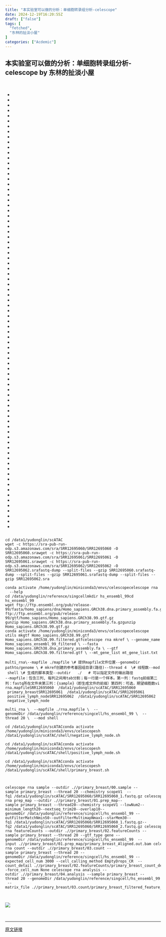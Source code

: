 ```yaml
---
title: "本实验室可以做的分析：单细胞转录组分析-celescope"
date: 2024-12-19T16:20:55Z
draft: ["false"]
tags: [
  "fetched",
  "东林的扯淡小屋"
]
categories: ["Acdemic"]
---
```

本实验室可以做的分析：单细胞转录组分析-celescope by 东林的扯淡小屋
------
<div><p><span leaf=""><br></span></p><section><ul><li><li><li><li><li><li><li><li><li><li><li><li><li><li><li><li><li><li><li><li><li><li><li><li><li><li><li><li><li><li><li><li><li><li><li><li><li><li><li><li><li><li><li><li><li><li><li><li><li><li><li><li><li><li><li><li><li><li><li><li><li><li><li><li><li><li><li><li><li><li><li><li><li><li><li><li><li><li><li><li><li><li><li></ul><pre data-lang="css"><code><span leaf=""><br></span></code><code><span leaf=""><span>cd /data1/yudonglin/scATAC</span></span></code><code><span leaf=""><br></span></code><code><span leaf=""><span>wget -c https://sra-pub-run-odp.s3.amazonaws.com/sra/SRR12695060/SRR12695060 -O SRR12695060.sra</span></span></code><code><span leaf=""><span>wget -c https://sra-pub-run-odp.s3.amazonaws.com/sra/SRR12695061/SRR12695061 -O SRR12695061.sra</span></span></code><code><span leaf=""><span>wget -c https://sra-pub-run-odp.s3.amazonaws.com/sra/SRR12695062/SRR12695062 -O SRR12695062.sra</span></span></code><code><span leaf=""><span>fastq-dump --split-files --gzip SRR12695060.sra</span></span></code><code><span leaf=""><span>fastq-dump --split-files --gzip SRR12695061.sra</span></span></code><code><span leaf=""><span>fastq-dump --split-files --gzip SRR12695062.sra</span></span></code><code><span leaf=""><br></span></code><code><span leaf=""><br></span></code><code><span leaf=""><span>conda activate /home/yudonglin/miniconda3/envs/celescope</span></span></code><code><span leaf=""><span>celescope rna   --help </span></span></code><code><span leaf=""><br></span></code><code><span leaf=""><span>cd /data/yudonglin/reference/singcell</span></span></code><code><span leaf=""><span>mkdir hs_ensembl_99</span></span></code><code><span leaf=""><span>cd hs_ensembl_99</span></span></code><code><span leaf=""><br></span></code><code><span leaf=""><span>wget ftp://ftp.ensembl.org/pub/release-</span><span>99</span><span>/fasta/homo_sapiens/dna/Homo_sapiens.GRCh38.dna.primary_assembly.fa.gz</span></span></code><code><span leaf=""><span>wget ftp://ftp.ensembl.org/pub/release-</span><span>99</span><span>/gtf/homo_sapiens/Homo_sapiens.GRCh38.</span><span>99</span><span>.gtf.gz</span></span></code><code><span leaf=""><br></span></code><code><span leaf=""><span>gunzip Homo_sapiens.GRCh38.dna.primary_assembly.fa.gz</span></span></code><code><span leaf=""><span>gunzip Homo_sapiens.GRCh38.</span><span>99</span><span>.gtf.gz</span></span></code><code><span leaf=""><br></span></code><code><span leaf=""><span>conda activate /home/yudonglin/miniconda3/envs/celescope</span></span></code><code><span leaf=""><span>celescope utils mkgtf Homo_sapiens.GRCh38.</span><span>99</span><span>.gtf Homo_sapiens.GRCh38.</span><span>99</span><span>.filtered.gtf</span></span></code><code><span leaf=""><span>celescope rna mkref \</span></span></code><code><span leaf=""><span> --genome_name Homo_sapiens_ensembl_99_filtered \</span></span></code><code><span leaf=""><span> --fasta Homo_sapiens.GRCh38.dna.primary_assembly.fa \</span></span></code><code><span leaf=""><span> --gtf Homo_sapiens.GRCh38.</span><span>99</span><span>.filtered.gtf \</span></span></code><code><span leaf=""><span> --mt_gene_list mt_gene_list.txt</span></span></code><code><span leaf=""><br></span></code><code><span leaf=""><br></span></code><code><span leaf=""><span>multi_rna\</span></span></code><code><span leaf=""><span>--mapfile ./mapfile \# 提供mapfile文件位置</span></span></code><code><span leaf=""><span>--genomeDir pathto/genome \ # mkref创建的参考基因组目录(路径)</span></span></code><code><span leaf=""><span>--thread </span><span>4</span><span>  \# 线程数</span></span></code><code><span leaf=""><span>--mod  shell \# 生成的脚本类型</span></span></code><code><span leaf=""><span>--outdir   ./   # 可以指定文件的输出路径</span></span></code><code><span leaf=""><br></span></code><code><span leaf=""><span>--mapfile：包含三列, 每列之间用tab分割；每一行是一个样本。</span></span></code><code><span leaf=""><span>第一列：fastq前缀</span></span></code><code><span leaf=""><span>第二列：fastq所在文件夹</span></span></code><code><span leaf=""><span>第三列：{sample}（即生成文件的前缀）</span></span></code><code><span leaf=""><span>第四列：可选，期望细胞数</span></span></code><code><span leaf=""><span>vi rna</span><span>.mapfile</span></span></code><code><span leaf=""><span>SRR12695060  /data1/yudonglin/scATAC/SRR12695060  primary_breast</span></span></code><code><span leaf=""><span>SRR12695061  /data1/yudonglin/scATAC/SRR12695061  positive_lymph_node</span></span></code><code><span leaf=""><span>SRR12695062  /data1/yudonglin/scATAC/SRR12695062  negative_lymph_node</span></span></code><code><span leaf=""><br></span></code><code><span leaf=""><br></span></code><code><span leaf=""><span>multi_rna \</span></span></code><code><span leaf=""><span>  </span><span>--mapfile</span><span> ./rna</span><span>.mapfile</span><span> \</span></span></code><code><span leaf=""><span>  </span><span>--genomeDir</span><span> /data/yudonglin/reference/singcell/hs_ensembl_99 \</span></span></code><code><span leaf=""><span>  </span><span>--thread</span><span> </span><span>20</span><span> \</span></span></code><code><span leaf=""><span>  </span><span>--mod</span><span> shell</span></span></code><code><span leaf=""><br></span></code><code><span leaf=""><br></span></code><code><span leaf=""><span>cd /data1/yudonglin/scATAC</span></span></code><code><span leaf=""><span>conda activate /home/yudonglin/miniconda3/envs/celescope</span></span></code><code><span leaf=""><span>sh /data1/yudonglin/scATAC/shell/negative_lymph_node</span><span>.sh</span><span>  </span></span></code><code><span leaf=""><br></span></code><code><span leaf=""><br></span></code><code><span leaf=""><span>cd /data1/yudonglin/scATAC</span></span></code><code><span leaf=""><span>conda activate /home/yudonglin/miniconda3/envs/celescope</span></span></code><code><span leaf=""><span>sh /data1/yudonglin/scATAC/shell/positive_lymph_node</span><span>.sh</span><span>  </span></span></code><code><span leaf=""><br></span></code><code><span leaf=""><br></span></code><code><span leaf=""><span>cd /data1/yudonglin/scATAC</span></span></code><code><span leaf=""><span>conda activate /home/yudonglin/miniconda3/envs/celescope</span></span></code><code><span leaf=""><span>sh /data1/yudonglin/scATAC/shell/primary_breast</span><span>.sh</span></span></code><code><span leaf=""><br></span></code><code><span leaf=""><br></span></code><code><span leaf=""><br></span></code><code><span leaf=""><br></span></code><code><span leaf=""><span>celescope rna sample </span><span>--outdir</span><span> .//primary_breast/</span><span>00</span><span>.sample</span><span> </span><span>--sample</span><span> primary_breast </span><span>--thread</span><span> </span><span>20</span><span> </span><span>--chemistry</span><span> scopeV1  </span><span>--fq1</span><span> /data1/yudonglin/scATAC/SRR12695060/SRR12695060_1</span><span>.fastq.gz</span><span> </span></span></code><code><span leaf=""><span>celescope rna prep_map </span><span>--outdir</span><span> .//primary_breast/</span><span>01</span><span>.prep_map--sample</span><span> primary_breast </span><span>--thread20--chemistry</span><span> scopeV1 </span><span>--lowNum2--minimum_length20--nextseq_trim20--overlap10--genomeDir</span><span> /data/yudonglin/reference/singcell/hs_ensembl_99 </span><span>--outFilterMatchNmin50--outFilterMultimapNmax1--starMem30--fq1</span><span> /data1/yudonglin/scATAC/SRR12695060/SRR12695060_1</span><span>.fastq.gz--fq2</span><span> /data1/yudonglin/scATAC/SRR12695060/SRR12695060_2</span><span>.fastq.gz</span><span> </span></span></code><code><span leaf=""><span>celescope rna featureCounts </span><span>--outdir</span><span> .//primary_breast/</span><span>02</span><span>.featureCounts</span><span> </span><span>--sample</span><span> primary_breast </span><span>--thread</span><span> </span><span>20</span><span> </span><span>--gtf_type</span><span> gene </span><span>--genomeDir</span><span> /data/yudonglin/reference/singcell/hs_ensembl_99  </span><span>--input</span><span> .//primary_breast/</span><span>01</span><span>.prep_map</span><span>/primary_breast_Aligned</span><span>.out.bam</span><span> </span></span></code><code><span leaf=""><span>celescope rna count </span><span>--outdir</span><span> .//primary_breast/</span><span>03</span><span>.count</span><span> </span><span>--sample</span><span> primary_breast </span><span>--thread</span><span> </span><span>20</span><span> </span><span>--genomeDir</span><span> /data/yudonglin/reference/singcell/hs_ensembl_99 </span><span>--expected_cell_num</span><span> </span><span>3000</span><span> </span><span>--cell_calling_method</span><span> EmptyDrops_CR  </span><span>--count_detail</span><span> .//primary_breast/</span><span>02</span><span>.featureCounts</span><span>/primary_breast_count_detail</span><span>.txt</span><span> </span><span>--force_cell_num</span><span> </span><span>None</span><span> </span></span></code><code><span leaf=""><span>celescope rna analysis </span><span>--outdir</span><span> .//primary_breast/</span><span>04</span><span>.analysis</span><span> </span><span>--sample</span><span> primary_breast </span><span>--thread</span><span> </span><span>20</span><span> </span><span>--genomeDir</span><span> /data/yudonglin/reference/singcell/hs_ensembl_99  </span><span>--matrix_file</span><span> .//primary_breast/</span><span>03</span><span>.count</span><span>/primary_breast_filtered_feature_bc_matrix</span></span></code><code><span leaf=""><br></span></code><code><span leaf=""><br></span></code><code><span leaf=""><br></span></code></pre></section><section nodeleaf=""><img data-src="https://mmbiz.qpic.cn/mmbiz_png/kZ1wdgAscBq9WElrnNmwwWKxmVlFicuUqvC8THrOZkaZ7WexicVJtzpncExiaU1QLcp0PFpzuiccibZenQ6hAzgdrCA/640?wx_fmt=png&amp;from=appmsg" data-ratio="0.5907407407407408" data-s="300,640" data-type="png" data-w="1080" data-imgfileid="100025329" src="https://mmbiz.qpic.cn/mmbiz_png/kZ1wdgAscBq9WElrnNmwwWKxmVlFicuUqvC8THrOZkaZ7WexicVJtzpncExiaU1QLcp0PFpzuiccibZenQ6hAzgdrCA/640?wx_fmt=png&amp;from=appmsg"></section><p><span leaf=""><br></span></p><p><mp-style-type data-value="3"></mp-style-type></p></div>  
<hr>
<a href="https://mp.weixin.qq.com/s/jwIAMC3Ll0AJFoHevvk7uw",target="_blank" rel="noopener noreferrer">原文链接</a>
